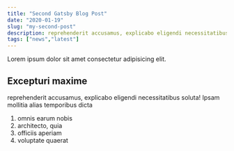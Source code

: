 ```yaml
---
title: "Second Gatsby Blog Post"
date: "2020-01-19"
slug: "my-second-post"
description: reprehenderit accusamus, explicabo eligendi necessitatibus soluta! Ipsam mollitia alias temporibus dicta
tags: ["news","latest"]
---
```


Lorem ipsum dolor sit amet consectetur adipisicing elit.

## Excepturi maxime

reprehenderit accusamus, explicabo eligendi necessitatibus soluta! Ipsam mollitia alias temporibus dicta

1. omnis earum nobis
2. architecto, quia
3. officiis aperiam
4. voluptate quaerat